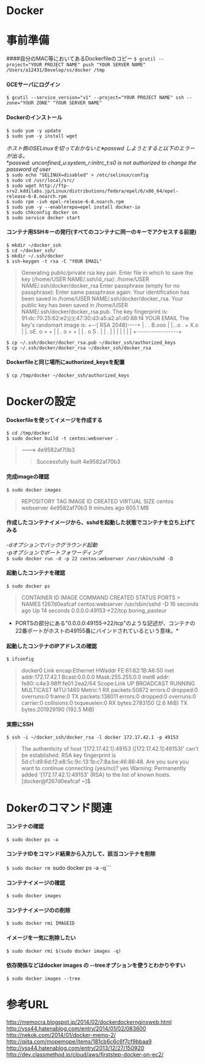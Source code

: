 Docker
======
# 事前準備

####自分のMAC等においてあるDockerfileのコピー
`$ gcutil --project="YOUR PROJECT NAME" push "YOUR SERVER NAME" /Users/a12431/Develop/ss/docker /tmp`  

#### GCEサーバにログイン
`$ gcutil --service_version="v1" --project="YOUR PROJECT NAME" ssh --zone="YOUR ZONE" "YOUR SERVER NAME"`  

#### Dockerのインストール
`$ sudo yum -y update`  
`$ sudo yum -y install wget`   

*ホスト側のSELinuxを切っておかないと※passwd しようとすると以下のエラーが出る。*  
**passwd: unconfined_u:system_r:initrc_t:s0 is not authorized to change the password of user*  
`$ sudo echo "SELINUX=disabled" > /etc/selinux/config`  
`$ sudo cd /usr/local/src/`  
`$ sudo wget http://ftp-srv2.kddilabs.jp/Linux/distributions/fedora/epel/6/x86_64/epel-release-6-8.noarch.rpm`  
`$ sudo rpm -ivh epel-release-6-8.noarch.rpm`  
`$ sudo yum -y --enablerepo=epel install docker-io`  
`$ sudo chkconfig docker on`  
`$ sudo service docker start`  

#### コンテナ用SSHキーの発行(すべてのコンテナに同一のキーでアクセスする前提)
`$ mkdir ~/docker_ssh`  
`$ cd ~/docker_ssh/`  
`$ mkdir ~/.ssh/docker`  
`$ ssh-keygen -t rsa -C "YOUR EMAIL"`  

> Generating public/private rsa key pair.
> Enter file in which to save the key (/home/USER NAME/.ssh/id_rsa): /home/USER NAME/.ssh/docker/docker_rsa
> Enter passphrase (empty for no passphrase):
> Enter same passphrase again:
> Your identification has been saved in /home/USER NAME/.ssh/docker/docker_rsa.
> Your public key has been saved in /home/USER NAME/.ssh/docker/docker_rsa.pub.
> The key fingerprint is:
> 91:dc:70:25:62:e2:de:47:30:d3:a5:a2:a1:d0:88:f4 YOUR EMAIL
> The key's randomart image is:
> +--[ RSA 2048]----+
> | .    . B.ooo    |
> |...o . + X.o     |
> |. oE. o = +      |
> |   . o + +       |
> |    . o S .      |
> |         .       |
> |                 |
> |                 |
> |                 |
> +-----------------+

  
`$ cp ~/.ssh/docker/docker_rsa.pub ~/docker_ssh/authorized_keys`  
`$ cp ~/.ssh/docker/docker_rsa ~/docker_ssh/docker_rsa`  

#### Dockerfileと同じ場所にauthorized_keysを配置
`$ cp /tmp/docker ~/docker_ssh/authorized_keys`  

# Dockerの設定

#### Dockerfileを使ってイメージを作成する
`$ cd /tmp/docker`  
`$ sudo docker build -t centos:webserver .`  
> ---> 4e9582af70b3
>> Successfully built 4e9582af70b3

#### 完成imageの確認
`$ sudo docker images`  
> REPOSITORY          TAG                 IMAGE ID            CREATED             VIRTUAL SIZE
> centos              webserver           4e9582af70b3        9 minutes ago       605.1 MB

#### 作成したコンテナイメージから、sshdを起動した状態でコンテナを立ち上げてみる
*-dオプションでバックグラウンド起動*  
*-pオプションでポートフォワーディング*  
`$ sudo docker run -d -p 22 centos:webserver /usr/sbin/sshd -D`  

#### 起動したコンテナを確認
`$ sudo docker ps`  
> CONTAINER ID        IMAGE               COMMAND             CREATED             STATUS              PORTS           >         NAMES
> f267d0eafcaf        centos:webserver    /usr/sbin/sshd -D   16 seconds ago      Up 14 seconds       0.0.0.0:49153->22/tcp   boring_pasteur

* PORTSの部分にある"0.0.0.0:49155->22/tcp"のような記述が、コンテナの22番ポートがホストの49155番にバインドされているという意味。*  

#### 起動したコンテナのIPアドレスの確認
`$ ifconfig`  
> docker0   Link encap:Ethernet  HWaddr FE:61:82:1B:A6:50
          inet addr:172.17.42.1  Bcast:0.0.0.0  Mask:255.255.0.0
          inet6 addr: fe80::c4e3:98ff:fe01:2ea2/64 Scope:Link
          UP BROADCAST RUNNING MULTICAST  MTU:1460  Metric:1
          RX packets:50872 errors:0 dropped:0 overruns:0 frame:0
          TX packets:138011 errors:0 dropped:0 overruns:0 carrier:0
          collisions:0 txqueuelen:0
          RX bytes:2783150 (2.6 MiB)  TX bytes:201929190 (192.5 MiB)  

  

#### 実際にSSH
`$ ssh -i ~/docker_ssh/docker_rsa -l docker 172.17.42.1 -p 49153`  
> The authenticity of host '[172.17.42.1]:49153 ([172.17.42.1]:49153)' can't be established.
RSA key fingerprint is 5d:c1:d9:6d:f2:e8:5c:9c:13:1b:c7:8a:be:46:86:48.
Are you sure you want to continue connecting (yes/no)? yes
Warning: Permanently added '[172.17.42.1]:49153' (RSA) to the list of known hosts.
[docker@f267d0eafcaf ~]$

  
# Dokerのコマンド関連

#### コンテナの確認
`$ sudo docker ps -a`  

#### コンテナIDをコマンド結果から入力して、該当コンテナを削除
`$ sudo docker rm `sudo docker ps -a -q```  

#### コンテナイメージの確認
`$ sudo docker images`  

#### コンテナイメージのの削除
`$ sudo docker rmi IMAGEID`  

#### イメージを一気に削除したい
`$ sudo docker rmi $(sudo docker images -q)`  

#### 依存関係などはdocker images の --treeオプションを使うとわかりやすい
`$ sudo docker images --tree`  

# 参考URL
<http://memocra.blogspot.jp/2014/02/dockerdockernginxweb.html>  
<http://yss44.hatenablog.com/entry/2014/01/02/083600>  
<http://nekok.com/2014/01/docker-memo-2/>  
<http://qiita.com/mopemope/items/181cb6c6c6f7cf9bbaa9>  
<http://yss44.hatenablog.com/entry/2013/12/27/150920>  
<http://dev.classmethod.jp/cloud/aws/firststep-docker-on-ec2/>  
